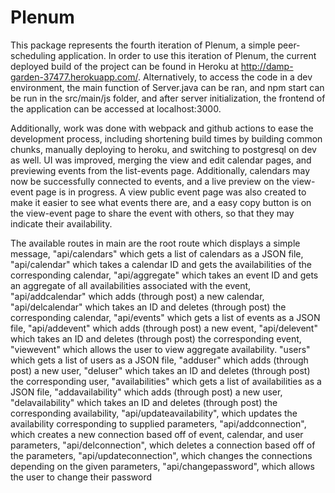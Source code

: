 # Plenum

This package represents the fourth iteration of Plenum, a simple peer-scheduling application. In order to use this
iteration of Plenum, the current deployed build of the project can be found in Heroku at
http://damp-garden-37477.herokuapp.com/. Alternatively, to access the code in a dev environment, the main function of
Server.java can be ran, and npm start can be run in the src/main/js folder, and after server initialization, the frontend
of the application can be accessed at localhost:3000. 

Additionally, work was done with webpack and github actions to ease the development process, including shortening build
times by building common chunks, manually deploying to heroku, and switching to postgresql on dev as well. UI was
improved, merging the view and edit calendar pages, and previewing events from the list-events page. Additionally,
calendars may now be successfully connected to events, and a live preview on the view-event page is in progress. A
view public event page was also created to make it easier to see what events there are, and a easy copy button is on
the view-event page to share the event with others, so that they may indicate their availability.

The available routes in main are the root route which displays a simple message,
"api/calendars" which gets a list of calendars as a JSON file,
"api/calendar" which takes a calendar ID and gets the availabilities of the corresponding calendar,
"api/aggregate" which takes an event ID and gets an aggregate of all availabilities associated with the event,
"api/addcalendar" which adds (through post) a new calendar,
"api/delcalendar" which takes an ID and deletes (through post) the corresponding calendar,
"api/events" which gets a list of events as a JSON file, 
"api/addevent" which adds (through post) a new event,
"api/delevent" which takes an ID and deletes (through post) the corresponding event,
"viewevent" which allows the user to view aggregate availability.
"users" which gets a list of users as a JSON file,
"adduser" which adds (through post) a new user,
"deluser" which takes an ID and deletes (through post) the corresponding user,
"availabilities" which gets a list of availabilities as a JSON file,
"addavailability" which adds (through post) a new user,
"delavailability" which takes an ID and deletes (through post) the corresponding availability,
"api/updateavailability", which updates the availability corresponding to supplied parameters,
"api/addconnection", which creates a new connection based off of event, calendar, and user parameters,
"api/delconnection", which deletes a connection based off of the parameters,
"api/updateconnection", which changes the connections depending on the given parameters,
"api/changepassword", which allows the user to change their password
